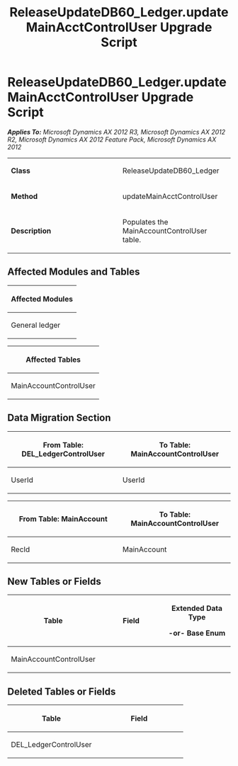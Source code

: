 ﻿---
title: ReleaseUpdateDB60_Ledger.updateMainAcctControlUser Upgrade Script
TOCTitle: ReleaseUpdateDB60_Ledger.updateMainAcctControlUser Upgrade Script
ms:assetid: 5e1b7f5e-e2fd-74df-831d-f32d6a487221
ms:mtpsurl: https://msdn.microsoft.com/en-us/library/JJ718995(v=AX.60)
ms:contentKeyID: 49708537
ms.date: 05/18/2015
mtps_version: v=AX.60
---

# ReleaseUpdateDB60\_Ledger.updateMainAcctControlUser Upgrade Script 


_**Applies To:** Microsoft Dynamics AX 2012 R3, Microsoft Dynamics AX 2012 R2, Microsoft Dynamics AX 2012 Feature Pack, Microsoft Dynamics AX 2012_

<table>
<colgroup>
<col style="width: 50%" />
<col style="width: 50%" />
</colgroup>
<tbody>
<tr class="odd">
<td><p><strong>Class</strong></p></td>
<td><p>ReleaseUpdateDB60_Ledger</p></td>
</tr>
<tr class="even">
<td><p><strong>Method</strong></p></td>
<td><p>updateMainAcctControlUser</p></td>
</tr>
<tr class="odd">
<td><p><strong>Description</strong></p></td>
<td><p>Populates the MainAccountControlUser table.</p></td>
</tr>
</tbody>
</table>


## Affected Modules and Tables

<table>
<colgroup>
<col style="width: 100%" />
</colgroup>
<thead>
<tr class="header">
<th><p>Affected Modules</p></th>
</tr>
</thead>
<tbody>
<tr class="odd">
<td><p>General ledger</p></td>
</tr>
</tbody>
</table>


<table>
<colgroup>
<col style="width: 100%" />
</colgroup>
<thead>
<tr class="header">
<th><p>Affected Tables</p></th>
</tr>
</thead>
<tbody>
<tr class="odd">
<td><p>MainAccountControlUser</p></td>
</tr>
</tbody>
</table>


## Data Migration Section

<table>
<colgroup>
<col style="width: 50%" />
<col style="width: 50%" />
</colgroup>
<thead>
<tr class="header">
<th><p>From Table: DEL_LedgerControlUser</p></th>
<th><p>To Table: MainAccountControlUser</p></th>
</tr>
</thead>
<tbody>
<tr class="odd">
<td><p>UserId</p></td>
<td><p>UserId</p></td>
</tr>
</tbody>
</table>


<table>
<colgroup>
<col style="width: 50%" />
<col style="width: 50%" />
</colgroup>
<thead>
<tr class="header">
<th><p>From Table: MainAccount</p></th>
<th><p>To Table: MainAccountControlUser</p></th>
</tr>
</thead>
<tbody>
<tr class="odd">
<td><p>RecId</p></td>
<td><p>MainAccount</p></td>
</tr>
</tbody>
</table>


## New Tables or Fields

<table>
<colgroup>
<col style="width: 33%" />
<col style="width: 33%" />
<col style="width: 33%" />
</colgroup>
<thead>
<tr class="header">
<th><p>Table</p></th>
<th><p>Field</p></th>
<th><p>Extended Data Type</p>
<p>-or- Base Enum</p></th>
</tr>
</thead>
<tbody>
<tr class="odd">
<td><p>MainAccountControlUser</p></td>
<td><p></p></td>
<td><p></p></td>
</tr>
</tbody>
</table>


## Deleted Tables or Fields

<table>
<colgroup>
<col style="width: 50%" />
<col style="width: 50%" />
</colgroup>
<thead>
<tr class="header">
<th><p>Table</p></th>
<th><p>Field</p></th>
</tr>
</thead>
<tbody>
<tr class="odd">
<td><p>DEL_LedgerControlUser</p></td>
<td><p></p></td>
</tr>
</tbody>
</table>

  


